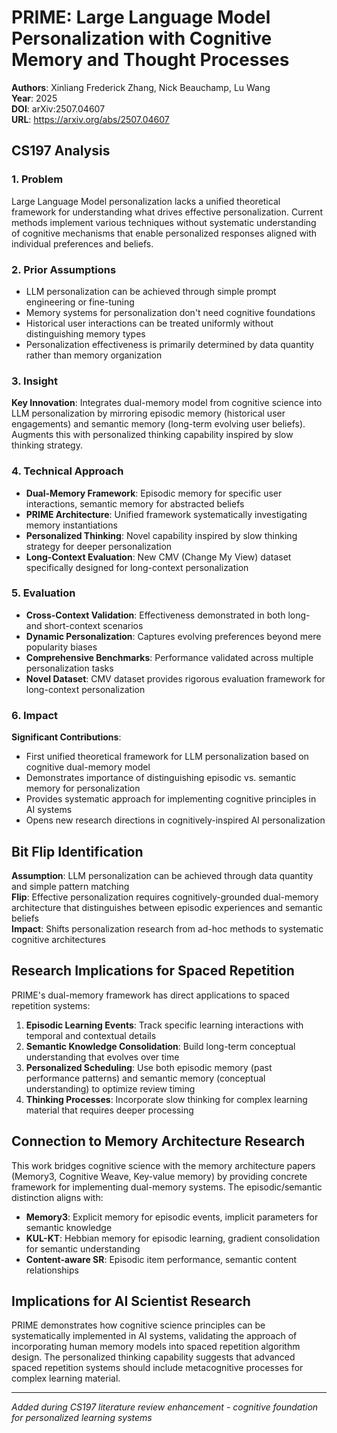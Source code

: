 # PRIME: Large Language Model Personalization with Cognitive Memory and Thought Processes

**Authors**: Xinliang Frederick Zhang, Nick Beauchamp, Lu Wang  
**Year**: 2025  
**DOI**: arXiv:2507.04607  
**URL**: https://arxiv.org/abs/2507.04607

## CS197 Analysis

### 1. Problem
Large Language Model personalization lacks a unified theoretical framework for understanding what drives effective personalization. Current methods implement various techniques without systematic understanding of cognitive mechanisms that enable personalized responses aligned with individual preferences and beliefs.

### 2. Prior Assumptions
- LLM personalization can be achieved through simple prompt engineering or fine-tuning
- Memory systems for personalization don't need cognitive foundations
- Historical user interactions can be treated uniformly without distinguishing memory types
- Personalization effectiveness is primarily determined by data quantity rather than memory organization

### 3. Insight
**Key Innovation**: Integrates dual-memory model from cognitive science into LLM personalization by mirroring episodic memory (historical user engagements) and semantic memory (long-term evolving user beliefs). Augments this with personalized thinking capability inspired by slow thinking strategy.

### 4. Technical Approach
- **Dual-Memory Framework**: Episodic memory for specific user interactions, semantic memory for abstracted beliefs
- **PRIME Architecture**: Unified framework systematically investigating memory instantiations
- **Personalized Thinking**: Novel capability inspired by slow thinking strategy for deeper personalization
- **Long-Context Evaluation**: New CMV (Change My View) dataset specifically designed for long-context personalization

### 5. Evaluation
- **Cross-Context Validation**: Effectiveness demonstrated in both long- and short-context scenarios
- **Dynamic Personalization**: Captures evolving preferences beyond mere popularity biases
- **Comprehensive Benchmarks**: Performance validated across multiple personalization tasks
- **Novel Dataset**: CMV dataset provides rigorous evaluation framework for long-context personalization

### 6. Impact
**Significant Contributions**:
- First unified theoretical framework for LLM personalization based on cognitive dual-memory model
- Demonstrates importance of distinguishing episodic vs. semantic memory for personalization
- Provides systematic approach for implementing cognitive principles in AI systems
- Opens new research directions in cognitively-inspired AI personalization

## Bit Flip Identification

**Assumption**: LLM personalization can be achieved through data quantity and simple pattern matching  
**Flip**: Effective personalization requires cognitively-grounded dual-memory architecture that distinguishes between episodic experiences and semantic beliefs  
**Impact**: Shifts personalization research from ad-hoc methods to systematic cognitive architectures

## Research Implications for Spaced Repetition

PRIME's dual-memory framework has direct applications to spaced repetition systems:

1. **Episodic Learning Events**: Track specific learning interactions with temporal and contextual details
2. **Semantic Knowledge Consolidation**: Build long-term conceptual understanding that evolves over time
3. **Personalized Scheduling**: Use both episodic memory (past performance patterns) and semantic memory (conceptual understanding) to optimize review timing
4. **Thinking Processes**: Incorporate slow thinking for complex learning material that requires deeper processing

## Connection to Memory Architecture Research

This work bridges cognitive science with the memory architecture papers (Memory3, Cognitive Weave, Key-value memory) by providing concrete framework for implementing dual-memory systems. The episodic/semantic distinction aligns with:

- **Memory3**: Explicit memory for episodic events, implicit parameters for semantic knowledge
- **KUL-KT**: Hebbian memory for episodic learning, gradient consolidation for semantic understanding
- **Content-aware SR**: Episodic item performance, semantic content relationships

## Implications for AI Scientist Research

PRIME demonstrates how cognitive science principles can be systematically implemented in AI systems, validating the approach of incorporating human memory models into spaced repetition algorithm design. The personalized thinking capability suggests that advanced spaced repetition systems should include metacognitive processes for complex learning material.

---
*Added during CS197 literature review enhancement - cognitive foundation for personalized learning systems*